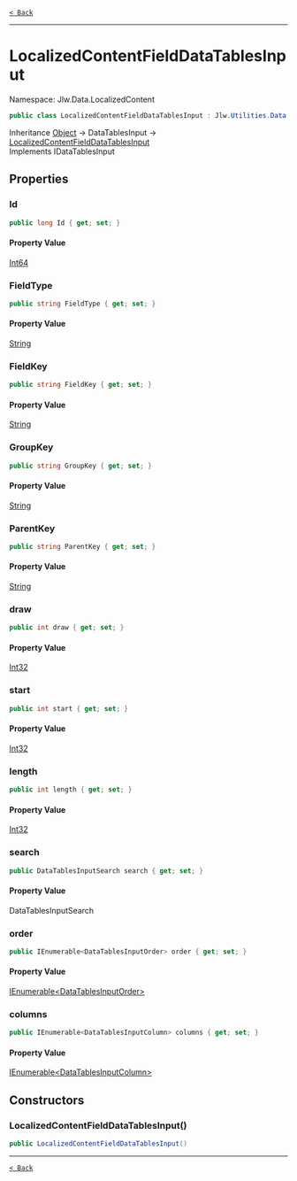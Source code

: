 [`< Back`](./)

---

# LocalizedContentFieldDataTablesInput

Namespace: Jlw.Data.LocalizedContent



```csharp
public class LocalizedContentFieldDataTablesInput : Jlw.Utilities.Data.DataTables.DataTablesInput, Jlw.Utilities.Data.DataTables.IDataTablesInput
```

Inheritance [Object](https://docs.microsoft.com/en-us/dotnet/api/system.object) → DataTablesInput → [LocalizedContentFieldDataTablesInput](./jlw.data.localizedcontent.localizedcontentfielddatatablesinput)<br>
Implements IDataTablesInput

## Properties

### **Id**



```csharp
public long Id { get; set; }
```

#### Property Value

[Int64](https://docs.microsoft.com/en-us/dotnet/api/system.int64)<br>

### **FieldType**



```csharp
public string FieldType { get; set; }
```

#### Property Value

[String](https://docs.microsoft.com/en-us/dotnet/api/system.string)<br>

### **FieldKey**



```csharp
public string FieldKey { get; set; }
```

#### Property Value

[String](https://docs.microsoft.com/en-us/dotnet/api/system.string)<br>

### **GroupKey**



```csharp
public string GroupKey { get; set; }
```

#### Property Value

[String](https://docs.microsoft.com/en-us/dotnet/api/system.string)<br>

### **ParentKey**



```csharp
public string ParentKey { get; set; }
```

#### Property Value

[String](https://docs.microsoft.com/en-us/dotnet/api/system.string)<br>

### **draw**



```csharp
public int draw { get; set; }
```

#### Property Value

[Int32](https://docs.microsoft.com/en-us/dotnet/api/system.int32)<br>

### **start**



```csharp
public int start { get; set; }
```

#### Property Value

[Int32](https://docs.microsoft.com/en-us/dotnet/api/system.int32)<br>

### **length**



```csharp
public int length { get; set; }
```

#### Property Value

[Int32](https://docs.microsoft.com/en-us/dotnet/api/system.int32)<br>

### **search**



```csharp
public DataTablesInputSearch search { get; set; }
```

#### Property Value

DataTablesInputSearch<br>

### **order**



```csharp
public IEnumerable<DataTablesInputOrder> order { get; set; }
```

#### Property Value

[IEnumerable&lt;DataTablesInputOrder&gt;](https://docs.microsoft.com/en-us/dotnet/api/system.collections.generic.ienumerable-1)<br>

### **columns**



```csharp
public IEnumerable<DataTablesInputColumn> columns { get; set; }
```

#### Property Value

[IEnumerable&lt;DataTablesInputColumn&gt;](https://docs.microsoft.com/en-us/dotnet/api/system.collections.generic.ienumerable-1)<br>

## Constructors

### **LocalizedContentFieldDataTablesInput()**



```csharp
public LocalizedContentFieldDataTablesInput()
```

---

[`< Back`](./)
